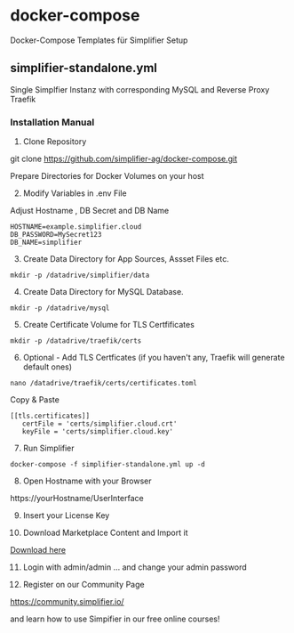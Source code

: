 # docker-compose
Docker-Compose Templates für Simplifier Setup

## simplifier-standalone.yml
Single Simplfier Instanz with corresponding MySQL and Reverse Proxy Traefik

### Installation Manual

1. Clone Repository

git clone https://github.com/simplifier-ag/docker-compose.git

Prepare Directories for Docker Volumes on your host

2. Modify Variables in .env File

Adjust Hostname , DB Secret and DB Name

```
HOSTNAME=example.simplifier.cloud
DB_PASSWORD=MySecret123
DB_NAME=simplifier
```

3. Create Data Directory for App Sources, Assset Files etc.

`mkdir -p /datadrive/simplifier/data`

4. Create Data Directory for MySQL Database.

`mkdir -p /datadrive/mysql` 

5. Create Certificate Volume for TLS Certfificates

`mkdir -p /datadrive/traefik/certs` 

6. Optional - Add TLS Certficates (if you haven't any, Traefik will generate default ones)

`nano /datadrive/traefik/certs/certificates.toml`

Copy & Paste
```
[[tls.certificates]]
   certFile = 'certs/simplifier.cloud.crt'
   keyFile = 'certs/simplifier.cloud.key'
```
7. Run Simplifier

`docker-compose -f simplifier-standalone.yml up -d`

8. Open Hostname with your Browser

https://yourHostname/UserInterface

9. Insert your License Key

10. Download Marketplace Content and Import it

[Download here](https://community.simplifier.io/marketplace/standard-content/)

11. Login with admin/admin
... and change your admin password

12. Register on our Community Page

https://community.simplifier.io/

and learn how to use Simpifier in our free online courses!
